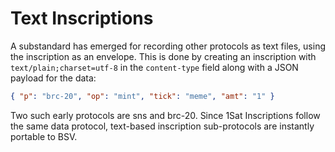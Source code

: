 # Text Inscriptions

A substandard has emerged for recording other protocols as text files, using the inscription as an envelope. This is done by creating an inscription with `text/plain;charset=utf-8` in the `content-type` field along with a JSON payload for the data:

```json
{ "p": "brc-20", "op": "mint", "tick": "meme", "amt": "1" }
```

Two such early protocols are sns and brc-20. Since 1Sat Inscriptions follow the same data protocol, text-based inscription sub-protocols are instantly portable to BSV.
